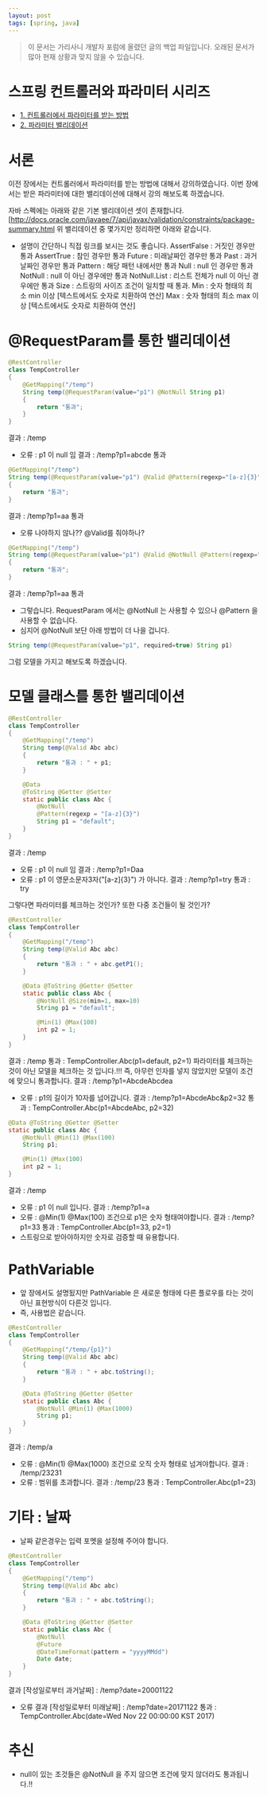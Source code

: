 ```yaml
---
layout: post
tags: [spring, java]
---
```


> 이 문서는 가리사니 개발자 포럼에 올렸던 글의 백업 파일입니다.
오래된 문서가 많아 현재 상황과 맞지 않을 수 있습니다.


# 스프링 컨트롤러와 파라미터 시리즈
- [1. 컨트롤러에서 파라미터를 받는 방법](/lab?topicId=344)
- [2. 파라미터 밸리데이션](/lab?topicId=345)

# 서론
이전 장에서는 컨트롤러에서 파라미터를 받는 방법에 대해서 강의하였습니다.
이번 장에서는 받은 파라미터에 대한 밸리데이션에 대해서 강의 해보도록 하겠습니다.

자바 스펙에는 아래와 같은 기본 밸리데이션 셋이 존재합니다.
[http://docs.oracle.com/javaee/7/api/javax/validation/constraints/package-summary.html
위 밸리데이션 중 몇가지만 정리하면 아래와 같습니다.
- 설명이 간단하니 직접 링크를 보시는 것도 좋습니다.
AssertFalse : 거짓인 경우만 통과
AssertTrue : 참인 경우만 통과
Future : 미래날짜인 경우만 통과
Past : 과거날짜인 경우만 통과
Pattern : 해당 패턴 내에서만 통과
Null : null 인 경우만 통과
NotNull : null 이 아닌 경우에만 통과
NotNull.List : 리스트 전체가 null 이 아닌 경우에만 통과
Size : 스트링의 사이즈 조건이 일치할 때 통과.
Min : 숫자 형태의 최소 min 이상 [텍스트에서도 숫자로 치환하여 연산]
Max : 숫자 형태의 최소 max 이상 [텍스트에서도 숫자로 치환하여 연산]



# @RequestParam를 통한 밸리데이션
``` java
@RestController
class TempController
{
	@GetMapping("/temp")
	String temp(@RequestParam(value="p1") @NotNull String p1)
	{
		return "통과";
	}
}
```
결과 : /temp
- 오류 : p1 이 null 임
결과 : /temp?p1=abcde
통과
``` java
@GetMapping("/temp")
String temp(@RequestParam(value="p1") @Valid @Pattern(regexp="[a-z]{3}") String p1)
{
	return "통과";
}
```
결과 : /temp?p1=aa
통과
- 오류 나야하지 않나?? @Valid를 줘야하나?
``` java
@GetMapping("/temp")
String temp(@RequestParam(value="p1") @Valid @NotNull @Pattern(regexp="[a-z]{3}") String p1)
{
	return "통과";
}
```
결과 : /temp?p1=aa
통과
- 그렇습니다. RequestParam 에서는 @NotNull 는 사용할 수 있으나 @Pattern 을 사용할 수 없습니다.
- 심지어 @NotNull 보단 아래 방법이 더 나을 겁니다.
``` java
String temp(@RequestParam(value="p1", required=true) String p1)
```
그럼 모델을 가지고 해보도록 하겠습니다.



# 모델 클래스를 통한 밸리데이션
``` java
@RestController
class TempController
{
	@GetMapping("/temp")
	String temp(@Valid Abc abc)
	{
		return "통과 : " + p1;
	}

	@Data
	@ToString @Getter @Setter
	static public class Abc {
		@NotNull
		@Pattern(regexp = "[a-z]{3}")
		String p1 = "default";
	}
}
```
결과 : /temp
- 오류 : p1 이 null 임
결과 : /temp?p1=Daa
- 오류 : p1 이 영문소문자3자("[a-z]{3}") 가 아니다.
결과 : /temp?p1=try
통과 : try

그렇다면 파라미터를 체크하는 것인가?
또한 다중 조건들이 될 것인가?
``` java
@RestController
class TempController
{
	@GetMapping("/temp")
	String temp(@Valid Abc abc)
	{
		return "통과 : " + abc.getP1();
	}

	@Data @ToString @Getter @Setter
	static public class Abc {
		@NotNull @Size(min=1, max=10)
		String p1 = "default";

		@Min(1) @Max(100)
		int p2 = 1;
	}
}
```
결과 : /temp
통과 : TempController.Abc(p1=default, p2=1)
파라미터를 체크하는 것이 아닌 모델을 체크하는 것 입니다.!!!
즉, 아무런 인자를 넣지 않았지만 모델이 조건에 맞으니 통과합니다.
결과 : /temp?p1=AbcdeAbcdea
- 오류 : p1의 길이가 10자를 넘어갑니다.
결과 : /temp?p1=AbcdeAbc&p2=32
통과 : TempController.Abc(p1=AbcdeAbc, p2=32)
``` java
@Data @ToString @Getter @Setter
static public class Abc {
	@NotNull @Min(1) @Max(100)
	String p1;

	@Min(1) @Max(100)
	int p2 = 1;
}
```
결과 : /temp
- 오류 : p1 이 null 입니다.
결과 : /temp?p1=a
- 오류 :  @Min(1) @Max(100) 조건으로 p1은 숫자 형태여야합니다.
결과 : /temp?p1=33
통과 : TempController.Abc(p1=33, p2=1)
- 스트링으로 받아야하지만 숫자로 검증할 때 유용합니다.



# PathVariable
- 앞 장에서도 설명됬지만 PathVariable 은 새로운 형태에 다른 플로우를 타는 것이 아닌 표현방식이 다른것 입니다.
- 즉, 사용법은 같습니다.
``` java
@RestController
class TempController
{
	@GetMapping("/temp/{p1}")
	String temp(@Valid Abc abc)
	{
		return "통과 : " + abc.toString();
	}

	@Data @ToString @Getter @Setter
	static public class Abc {
		@NotNull @Min(1) @Max(1000)
		String p1;
	}
}
```
결과 : /temp/a
- 오류 : @Min(1) @Max(1000) 조건으로 오직 숫자 형태로 넘겨야합니다.
결과 : /temp/23231
- 오류 : 범위를 초과합니다.
결과 : /temp/23
통과 : TempController.Abc(p1=23)


# 기타 : 날짜
- 날짜 같은경우는 입력 포멧을 설정해 주어야 합니다.
``` java
@RestController
class TempController
{
	@GetMapping("/temp")
	String temp(@Valid Abc abc)
	{
		return "통과 : " + abc.toString();
	}

	@Data @ToString @Getter @Setter
	static public class Abc {
		@NotNull
		@Future
		@DateTimeFormat(pattern = "yyyyMMdd")
		Date date;
	}
}
```
결과 [작성일로부터 과거날짜] : /temp?date=20001122
- 오류
결과 [작성일로부터 미래날짜] : /temp?date=20171122
통과 : TempController.Abc(date=Wed Nov 22 00:00:00 KST 2017)



# 추신
- null이 있는 조것들은 @NotNull 을 주지 않으면 조건에 맞지 않더라도 통과됩니다.!!
